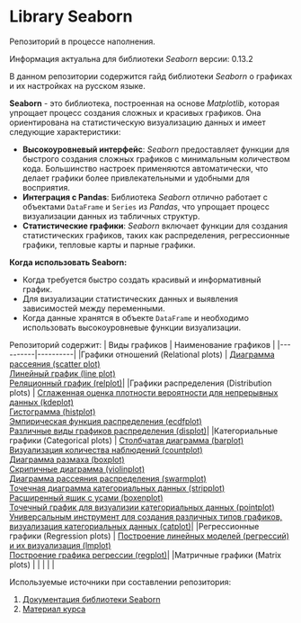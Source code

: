 # Library Seaborn
Репозиторий в процессе наполнения.

Информация актуальна для библиотеки *Seaborn* версии: 0.13.2

В данном репозитории содержится гайд библиотеки *Seaborn* о графиках и их настройках на русском языке.

**Seaborn** - это библиотека, построенная на основе *Matplotlib*, которая упрощает процесс создания сложных и красивых графиков. Она ориентирована на статистическую визуализацию данных и имеет следующие характеристики:
- **Высокоуровневый интерфейс**: *Seaborn* предоставляет функции для быстрого создания сложных графиков с минимальным количеством кода. Большинство настроек применяются автоматически, что делает графики более привлекательными и удобными для восприятия.
- **Интеграция с Pandas**: Библиотека *Seaborn* отлично работает с объектами `DataFrame` и `Series` из *Pandas*, что упрощает процесс визуализации данных из табличных структур.
- **Статистические графики**: *Seaborn* включает функции для создания статистических графиков, таких как распределения, регрессионные графики, тепловые карты и парные графики.

**Когда использовать Seaborn:**
- Когда требуется быстро создать красивый и информативный график.
- Для визуализации статистических данных и выявления зависимостей между переменными.
- Когда данные хранятся в объекте `DataFrame` и необходимо использовать высокоуровневые функции визуализации.

Репозиторий содержит:
| Виды графиков | Наименование графиков |
|----------|----------|
|Графики отношений (Relational plots)  | [Диаграмма рассеяния (scatter plot)](https://github.com/m-ardat/Library_Seaborn/blob/main/scatter%20plot.ipynb) <br> [Линейный график (line plot)](https://github.com/m-ardat/Library_Seaborn/blob/main/line%20plot.ipynb) <br> [Реляционный график (relplot)](https://github.com/m-ardat/Library_Seaborn/blob/main/relplot.ipynb)|
|Графики распределения (Distribution plots) | [Сглаженная оценка плотности вероятности для непрерывных данных (kdeplot)](https://github.com/m-ardat/Library_Seaborn/blob/main/kdeplot.ipynb) <br> [Гистограмма (histplot)](https://github.com/m-ardat/Library_Seaborn/blob/main/histplot.ipynb) <br> [Эмпирическая функция распределения (ecdfplot)](https://github.com/m-ardat/Library_Seaborn/blob/main/ecdfplot.ipynb) <br> [Различные виды графиков распределения (displot)](https://github.com/m-ardat/Library_Seaborn/blob/main/displot.ipynb)|
|Категориальные графики (Categorical plots) | [Столбчатая диаграмма (barplot)](https://github.com/m-ardat/Library_Seaborn/blob/main/barplot.ipynb) <br> [Визуализация количества наблюдений (countplot)](https://github.com/m-ardat/Library_Seaborn/blob/main/countplot.ipynb) <br> [Диаграмма размаха (boxplot)](https://github.com/m-ardat/Library_Seaborn/blob/main/boxplot.ipynb) <br> [Скрипичные диаграмма (violinplot)](https://github.com/m-ardat/Library_Seaborn/blob/main/violinplot.ipynb) <br> [Диаграмма рассеяния распределения (swarmplot)](https://github.com/m-ardat/Library_Seaborn/blob/main/swarmplot.ipynb) <br> [Точечная диаграмма категориальных данных (stripplot)](https://github.com/m-ardat/Library_Seaborn/blob/main/stripplot.ipynb) <br> [Расширенный ящик с усами (boxenplot)](https://github.com/m-ardat/Library_Seaborn/blob/main/boxenplot.ipynb) <br> [Точечный график для визуализии категориальных данных (pointplot)](https://github.com/m-ardat/Library_Seaborn/blob/main/pointplot.ipynb) <br> [Универсальным инструмент для создания различных типов графиков, визуализация категориальных данных (catplot)](https://github.com/m-ardat/Library_Seaborn/blob/main/catplot.ipynb)|
|Регрессионные графики (Regression plots) | [Построение линейных моделей (регрессий) и их визуализация (lmplot)](https://github.com/m-ardat/Library_Seaborn/blob/main/lmplot.ipynb) <br> [Построение графика регрессии (regplot)](https://github.com/m-ardat/Library_Seaborn/blob/main/regplot.ipynb)|
|Матричные графики (Matrix plots) | |
| | |



Используемые источники при составлении репозитория:
1. [Документация библиотеки Seaborn](https://seaborn.pydata.org/)
2. [Материал курса](https://stepik.org/course/204124/info)
